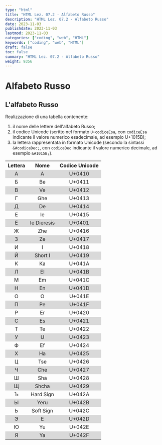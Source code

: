 ```yaml
---
type: "html"
title: "HTML Lez. 07.2 - Alfabeto Russo"
description: "HTML Lez. 07.2 - Alfabeto Russo"
date: 2023-11-03
publishdate: 2023-11-03
lastmod: 2023-11-03
categories: ["coding", "web", "HTML"]
keywords: ["coding", "web", "HTML"]
draft: false
toc: false
summary: "HTML Lez. 07.2 - Alfabeto Russo"
weight: 9356
---
```


# Alfabeto Russo

<!-- markdownlint-disable MD033 -->

<!-- Stile tabella -->
<style>
  th, td {
      text-align: center;
  }
  
  tr:nth-child(even) {
      background-color: #d9d9d9;
  }
</style>

<!-- markdownlint-enable MD033 -->

## L'alfabeto Russo

Realizzazione di una tabella contenente:

1. il nome delle lettere dell'alfabeto Russo;
2. il codice Unicode (scritto nel formato ``U+codiceEsa``, con ``codiceEsa`` indicante il valore numerico esadecimale, ad esempio U+1015B);
3. la lettera rappresentata in formato Unicode (secondo la sintassi ``&#codiceDec;``, con ``codiceDec`` indicante il valore numerico decimale, ad esempio ``&#1015B;``).

<!-- markdownlint-disable MD033 -->

<table>
  <tr>
    <th>Lettera</th>
    <th>Nome</th>
    <th>Codice Unicode</th>
  </tr>
  <tr>
    <td>А</td>
    <td>A</td>
    <td>U+0410</td>
  </tr>
  <tr>
    <td>Б</td>
    <td>Be</td>
    <td>U+0411</td>
  </tr>
  <tr>
    <td>В</td>
    <td>Ve</td>
    <td>U+0412</td>
  </tr>
  <tr>
    <td>Г</td>
    <td>Ghe</td>
    <td>U+0413</td>
  </tr>
  <tr>
    <td>Д</td>
    <td>De</td>
    <td>U+0414</td>
  </tr>
  <tr>
    <td>Е</td>
    <td>Ie</td>
    <td>U+0415</td>
  </tr>
  <tr>
    <td>Ё</td>
    <td>Ie Dieresis</td>
    <td>U+0401</td>
  </tr>
  <tr>
    <td>Ж</td>
    <td>Zhe</td>
    <td>U+0416</td>
  </tr>
  <tr>
    <td>З</td>
    <td>Ze</td>
    <td>U+0417</td>
  </tr>
  <tr>
    <td>И</td>
    <td>I</td>
    <td>U+0418</td>
  </tr>
  <tr>
    <td>Й</td>
    <td>Short I</td>
    <td>U+0419</td>
  </tr>
  <tr>
    <td>К</td>
    <td>Ka</td>
    <td>U+041A</td>
  </tr>
  <tr>
    <td>Л</td>
    <td>El</td>
    <td>U+041B</td>
  </tr>
  <tr>
    <td>М</td>
    <td>Em</td>
    <td>U+041C</td>
  </tr>
  <tr>
    <td>Н</td>
    <td>En</td>
    <td>U+041D</td>
  </tr>
  <tr>
    <td>О</td>
    <td>O</td>
    <td>U+041E</td>
  </tr>
  <tr>
    <td>П</td>
    <td>Pe</td>
    <td>U+041F</td>
  </tr>
  <tr>
    <td>Р</td>
    <td>Er</td>
    <td>U+0420</td>
  </tr>
  <tr>
    <td>С</td>
    <td>Es</td>
    <td>U+0421</td>
  </tr>
  <tr>
    <td>Т</td>
    <td>Te</td>
    <td>U+0422</td>
  </tr>
  <tr>
    <td>У</td>
    <td>U</td>
    <td>U+0423</td>
  </tr>
  <tr>
    <td>Ф</td>
    <td>Ef</td>
    <td>U+0424</td>
  </tr>
  <tr>
    <td>Х</td>
    <td>Ha</td>
    <td>U+0425</td>
  </tr>
  <tr>
    <td>Ц</td>
    <td>Tse</td>
    <td>U+0426</td>
  </tr>
  <tr>
    <td>Ч</td>
    <td>Che</td>
    <td>U+0427</td>
  </tr>
  <tr>
    <td>Ш</td>
    <td>Sha</td>
    <td>U+0428</td>
  </tr>
  <tr>
    <td>Щ</td>
    <td>Shcha</td>
    <td>U+0429</td>
  </tr>
  <tr>
    <td>Ъ</td>
    <td>Hard Sign</td>
    <td>U+042A</td>
  </tr>
  <tr>
    <td>Ы</td>
    <td>Yeru</td>
    <td>U+042B</td>
  </tr>
  <tr>
    <td>Ь</td>
    <td>Soft Sign</td>
    <td>U+042C</td>
  </tr>
  <tr>
    <td>Э</td>
    <td>E</td>
    <td>U+042D</td>
  </tr>
  <tr>
    <td>Ю</td>
    <td>Yu</td>
    <td>U+042E</td>
  </tr>
  <tr>
    <td>Я</td>
    <td>Ya</td>
    <td>U+042F</td>
  </tr>
</table>

